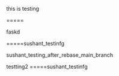 this is testing

=====


faskd

=====sushant_testinfg

sushant_testing_after_rebase_main_branch

testting2
=====sushant_testinfg
